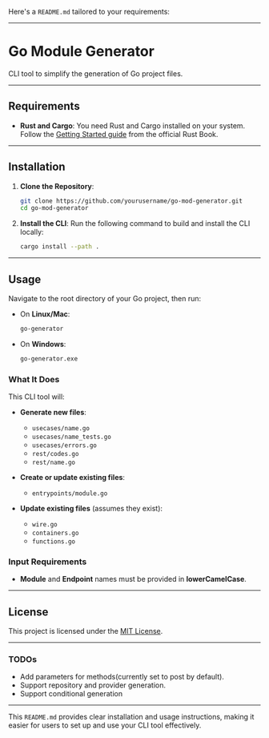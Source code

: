 Here's a `README.md` tailored to your requirements:

---

# Go Module Generator

CLI tool to simplify the generation of Go project files.

---

## **Requirements**

- **Rust and Cargo**: You need Rust and Cargo installed on your system. Follow the [Getting Started guide](https://doc.rust-lang.org/book/ch01-01-installation.html) from the official Rust Book.

---

## **Installation**

1. **Clone the Repository**:

   ```bash
   git clone https://github.com/yourusername/go-mod-generator.git
   cd go-mod-generator
   ```

2. **Install the CLI**:
   Run the following command to build and install the CLI locally:
   ```bash
   cargo install --path .
   ```

---

## **Usage**

Navigate to the root directory of your Go project, then run:

- On **Linux/Mac**:
  ```bash
  go-generator
  ```
- On **Windows**:
  ```bash
  go-generator.exe
  ```

### **What It Does**

This CLI tool will:

- **Generate new files**:
  - `usecases/name.go`
  - `usecases/name_tests.go`
  - `usecases/errors.go`
  - `rest/codes.go`
  - `rest/name.go`
- **Create or update existing files**:

  - `entrypoints/module.go`

- **Update existing files** (assumes they exist):
  - `wire.go`
  - `containers.go`
  - `functions.go`

### **Input Requirements**

- **Module** and **Endpoint** names must be provided in **lowerCamelCase**.

---

## **License**

This project is licensed under the [MIT License](LICENSE).

---

### **TODOs**

- Add parameters for methods(currently set to post by default).
- Support repository and provider generation.
- Support conditional generation

---

This `README.md` provides clear installation and usage instructions, making it easier for users to set up and use your CLI tool effectively.
